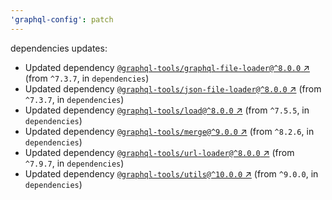 ```yaml
---
'graphql-config': patch
---
```


dependencies updates:

- Updated dependency [`@graphql-tools/graphql-file-loader@^8.0.0` ↗︎](https://www.npmjs.com/package/@graphql-tools/graphql-file-loader/v/8.0.0) (from `^7.3.7`, in `dependencies`)
- Updated dependency [`@graphql-tools/json-file-loader@^8.0.0` ↗︎](https://www.npmjs.com/package/@graphql-tools/json-file-loader/v/8.0.0) (from `^7.3.7`, in `dependencies`)
- Updated dependency [`@graphql-tools/load@^8.0.0` ↗︎](https://www.npmjs.com/package/@graphql-tools/load/v/8.0.0) (from `^7.5.5`, in `dependencies`)
- Updated dependency [`@graphql-tools/merge@^9.0.0` ↗︎](https://www.npmjs.com/package/@graphql-tools/merge/v/9.0.0) (from `^8.2.6`, in `dependencies`)
- Updated dependency [`@graphql-tools/url-loader@^8.0.0` ↗︎](https://www.npmjs.com/package/@graphql-tools/url-loader/v/8.0.0) (from `^7.9.7`, in `dependencies`)
- Updated dependency [`@graphql-tools/utils@^10.0.0` ↗︎](https://www.npmjs.com/package/@graphql-tools/utils/v/10.0.0) (from `^9.0.0`, in `dependencies`)
